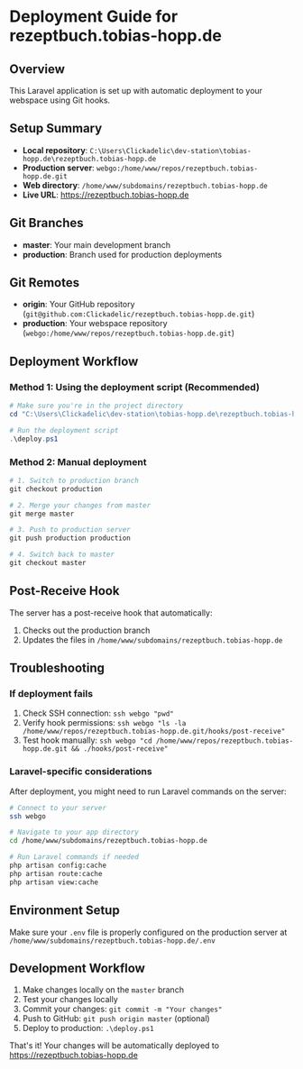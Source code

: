 # Deployment Guide for rezeptbuch.tobias-hopp.de

## Overview
This Laravel application is set up with automatic deployment to your webspace using Git hooks.

## Setup Summary
- **Local repository**: `C:\Users\Clickadelic\dev-station\tobias-hopp.de\rezeptbuch.tobias-hopp.de`
- **Production server**: `webgo:/home/www/repos/rezeptbuch.tobias-hopp.de.git`
- **Web directory**: `/home/www/subdomains/rezeptbuch.tobias-hopp.de`
- **Live URL**: https://rezeptbuch.tobias-hopp.de

## Git Branches
- **master**: Your main development branch
- **production**: Branch used for production deployments

## Git Remotes
- **origin**: Your GitHub repository (`git@github.com:Clickadelic/rezeptbuch.tobias-hopp.de.git`)
- **production**: Your webspace repository (`webgo:/home/www/repos/rezeptbuch.tobias-hopp.de.git`)

## Deployment Workflow

### Method 1: Using the deployment script (Recommended)
```powershell
# Make sure you're in the project directory
cd "C:\Users\Clickadelic\dev-station\tobias-hopp.de\rezeptbuch.tobias-hopp.de"

# Run the deployment script
.\deploy.ps1
```

### Method 2: Manual deployment
```powershell
# 1. Switch to production branch
git checkout production

# 2. Merge your changes from master
git merge master

# 3. Push to production server
git push production production

# 4. Switch back to master
git checkout master
```

## Post-Receive Hook
The server has a post-receive hook that automatically:
1. Checks out the production branch
2. Updates the files in `/home/www/subdomains/rezeptbuch.tobias-hopp.de`

## Troubleshooting

### If deployment fails
1. Check SSH connection: `ssh webgo "pwd"`
2. Verify hook permissions: `ssh webgo "ls -la /home/www/repos/rezeptbuch.tobias-hopp.de.git/hooks/post-receive"`
3. Test hook manually: `ssh webgo "cd /home/www/repos/rezeptbuch.tobias-hopp.de.git && ./hooks/post-receive"`

### Laravel-specific considerations
After deployment, you might need to run Laravel commands on the server:
```bash
# Connect to your server
ssh webgo

# Navigate to your app directory
cd /home/www/subdomains/rezeptbuch.tobias-hopp.de

# Run Laravel commands if needed
php artisan config:cache
php artisan route:cache
php artisan view:cache
```

## Environment Setup
Make sure your `.env` file is properly configured on the production server at `/home/www/subdomains/rezeptbuch.tobias-hopp.de/.env`

## Development Workflow
1. Make changes locally on the `master` branch
2. Test your changes locally
3. Commit your changes: `git commit -m "Your changes"`
4. Push to GitHub: `git push origin master` (optional)
5. Deploy to production: `.\deploy.ps1`

That's it! Your changes will be automatically deployed to https://rezeptbuch.tobias-hopp.de
